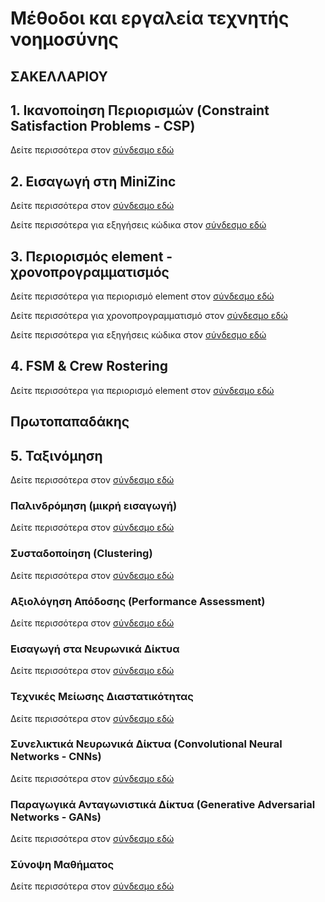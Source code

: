 # Μέθοδοι και εργαλεία τεχνητής νοημοσύνης

## ΣΑΚΕΛΛΑΡΙΟΥ

## 1. Ικανοποίηση Περιορισμών (Constraint Satisfaction Problems - CSP)

Δείτε περισσότερα στον [σύνδεσμο εδώ](1st_lecture.md)

## 2. Εισαγωγή στη MiniZinc

Δείτε περισσότερα στον [σύνδεσμο εδώ](2nd_lecture.md)

Δείτε περισσότερα για εξηγήσεις κώδικα στον [σύνδεσμο εδώ](2nd_lecture_code_explained.md)

## 3. Περιορισμός element - χρονοπρογραμματισμός

Δείτε περισσότερα για περιορισμό element στον [σύνδεσμο εδώ](3rd_lecture_element.md)

Δείτε περισσότερα για χρονοπρογραμματισμό στον [σύνδεσμο εδώ](3rd_lecture_scheduling.md)

Δείτε περισσότερα για εξηγήσεις κώδικα στον [σύνδεσμο εδώ](2rd_lecture_code_explained.md)

## 4. FSM & Crew Rostering

Δείτε περισσότερα για περιορισμό element στον [σύνδεσμο εδώ](4th_lecture_fsm.md)

## Πρωτοπαπαδάκης

## 5. Ταξινόμηση

Δείτε περισσότερα στον [σύνδεσμο εδώ](5th_lecture_L1p.md)

### Παλινδρόμηση (μικρή εισαγωγή)

Δείτε περισσότερα στον [σύνδεσμο εδώ](6th_lecture_L2p.md)

### Συσταδοποίηση (Clustering)

Δείτε περισσότερα στον [σύνδεσμο εδώ](7th_lecture_Clustering_L3p.md)

### Αξιολόγηση Απόδοσης (Performance Assessment)

Δείτε περισσότερα στον [σύνδεσμο εδώ](8th_lecture_performance_assessment_L4p.md)

### Εισαγωγή στα Νευρωνικά Δίκτυα

Δείτε περισσότερα στον [σύνδεσμο εδώ](9th_lecture_Artificial_neural_networks_L5p.md)

### Τεχνικές Μείωσης Διαστατικότητας

Δείτε περισσότερα στον [σύνδεσμο εδώ](10th_lecture_Dimensionality_reduction_L6p.md)

### Συνελικτικά Νευρωνικά Δίκτυα (Convolutional Neural Networks - CNNs)

Δείτε περισσότερα στον [σύνδεσμο εδώ](11th_lecture_Convolutional_Neural_Networks_L7p.md)

### Παραγωγικά Ανταγωνιστικά Δίκτυα (Generative Adversarial Networks - GANs)

Δείτε περισσότερα στον [σύνδεσμο εδώ](12th_lecture_GANs_L8p.md)

### Σύνοψη Μαθήματος

Δείτε περισσότερα στον [σύνδεσμο εδώ](13th_lecture_Course_summary_L9p.md)
